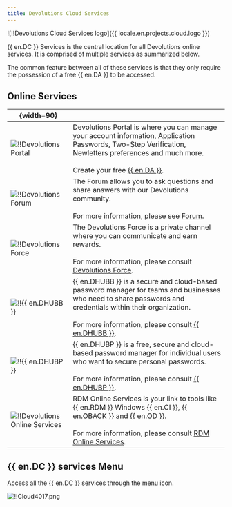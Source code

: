 ```yaml
---
title: Devolutions Cloud Services
---
```


![!!Devolutions Cloud Services logo]({{ locale.en.projects.cloud.logo }})

{{ en.DC }} Services is the central location for all Devolutions online services. It is comprised of multiple services as summarized below.

The common feature between all of these services is that they only require the possession of a free {{ en.DA }} to be accessed.

## Online Services

| {width=90} |     |
| ---------- | --- |
| ![!!Devolutions Portal](https://devolutions.mo.cloudinary.net/images/projects/customer-portal/logos/customer-portal-icon-shadow.svg)  | Devolutions Portal is where you can manage your account information, Application Passwords, Two-Step Verification, Newletters preferences and much more.<br/><br/>Create your free [{{ en.DA }}](/cloud/devolutions-account/). |
| ![!!Devolutions Forum](https://devolutions.mo.cloudinary.net/images/projects/forum/logos/forum-icon-shadow.svg)                       | The Forum allows you to ask questions and share answers with our Devolutions community.<br/><br/>For more information, please see [Forum](/cloud/forum/). |
| ![!!Devolutions Force](https://devolutions.mo.cloudinary.net/images/projects/force/logos/force-icon-shadow.svg)                       | The Devolutions Force is a private channel where you can communicate and earn rewards.<br/><br/>For more information, please consult [Devolutions Force](/cloud/devolutions-force/). |
| ![!!{{ en.DHUBB }}](https://devolutions.mo.cloudinary.net/images/projects/password-hub-business/logos/password-hub-business-icon-shadow.svg) | {{ en.DHUBB }} is a secure and cloud-based password manager for teams and businesses who need to share passwords and credentials within their organization.<br/><br/>For more information, please consult [{{ en.DHUBB }}](/cloud/hub-business/). |
| ![!!{{ en.DHUBP }}](https://devolutions.mo.cloudinary.net/images/projects/password-hub-personal/logos/password-hub-personal-icon-shadow.svg) | {{ en.DHUBP }} is a free, secure and cloud-based password manager for individual users who want to secure personal passwords.<br/><br/>For more information, please consult [{{ en.DHUBP }}](/cloud/hub-personal/). |
| ![!!Devolutions Online Services](https://devolutions.mo.cloudinary.net/images/projects/online-services/logos/online-services-icon-shadow.svg) | RDM Online Services is your link to tools like {{ en.RDM }} Windows {{ en.CI }}, {{ en.OBACK }} and {{ en.OD }}.<br/><br/>For more information, please consult [RDM Online Services](/cloud/rdm-online-services/). |

## {{ en.DC }} services Menu

Access all the {{ en.DC }} services through the menu icon.

![!!Cloud4017.png](https://webdevolutions.azureedge.net/docs/en/cloud/Cloud4017.png)